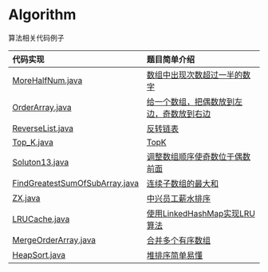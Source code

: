 # Algorithm
算法相关代码例子

| 代码实现                                                     | 题目简单介绍                                                 |
| :----------------------------------------------------------- | :----------------------------------------------------------- |
| [MoreHalfNum.java](https://github.com/Hollake/Algorithm/blob/master/MoreHalfNum.java) | [数组中出现次数超过一半的数字](https://github.com/Hollake/Algorithm/commit/f05c5e7401ac1261ee12fce901e10c1dcf4b7c78) |
| [OrderArray.java](https://github.com/Hollake/Algorithm/blob/master/OrderArray.java) | [给一个数组，把偶数放到左边，奇数放到右边](https://github.com/Hollake/Algorithm/commit/0b58bbf2b6583e337adcbc6f0f71b2fc85c4a66f) |
| [ReverseList.java](https://github.com/Hollake/Algorithm/blob/master/ReverseList.java) | [反转链表](https://github.com/Hollake/Algorithm/commit/829e044e3fa65fed7ec62f441f66f72017367f53) |
| [Top_K.java](https://github.com/Hollake/Algorithm/blob/master/Top_K.java) | [TopK](https://github.com/Hollake/Algorithm/commit/2aaab589779c769e8c40050e997d7198c2327049) |
| [Soluton13.java](https://github.com/Hollake/Algorithm/blob/master/Soluton13.java) | [调整数组顺序使奇数位于偶数前面](https://github.com/Hollake/Algorithm/commit/835160b9d1e145612bc2d91b5f8cf780800c7620) |
| [FindGreatestSumOfSubArray.java](https://github.com/Hollake/Algorithm/blob/master/FindGreatestSumOfSubArray.java) | [连续子数组的最大和](https://github.com/Hollake/Algorithm/commit/ea4ad67256e2584a265589bb7fd746fb571346e3) |
| [ZX.java](https://github.com/Hollake/Algorithm/blob/master/ZX.java) | [中兴员工薪水排序](https://github.com/Hollake/Algorithm/commit/682ac76b050a9f61d2e52b518858ac8438dc9bd0) |
| [LRUCache.java](https://github.com/Hollake/Algorithm/blob/master/LRUCache.java) | [使用LinkedHashMap实现LRU算法](https://github.com/Hollake/Algorithm/commit/495d735c0c840f5d56121bd19009b3b6a9fa7e8c) |
| [MergeOrderArray.java](https://github.com/Hollake/Algorithm/blob/master/MergeOrderArray.java) | [合并多个有序数组](https://github.com/Hollake/Algorithm/commit/31eca4c3716bc3a46d0c4fc36b1f24dc88e8732f) |
| [HeapSort.java](https://github.com/Hollake/Algorithm/blob/master/HeapSort.java) | [堆排序简单易懂](https://github.com/Hollake/Algorithm/commit/e212754a153af298e56f57141d2bee6070cc7c4d) |

